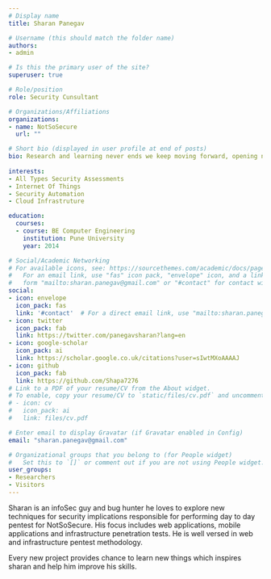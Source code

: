 ```yaml
---
# Display name
title: Sharan Panegav

# Username (this should match the folder name)
authors:
- admin

# Is this the primary user of the site?
superuser: true

# Role/position
role: Security Cunsultant

# Organizations/Affiliations
organizations:
- name: NotSoSecure
  url: ""

# Short bio (displayed in user profile at end of posts)
bio: Research and learning never ends we keep moving forward, opening new doors, and doing new things, because we're curious and curiosity keeps leading us down new paths.
  
interests:
- All Types Security Assessments 
- Internet Of Things 
- Security Automation
- Cloud Infrastruture

education:
  courses:
  - course: BE Computer Engineering
    institution: Pune University
    year: 2014

# Social/Academic Networking
# For available icons, see: https://sourcethemes.com/academic/docs/page-builder/#icons
#   For an email link, use "fas" icon pack, "envelope" icon, and a link in the
#   form "mailto:sharan.panegav@gmail.com" or "#contact" for contact widget.
social:
- icon: envelope
  icon_pack: fas
  link: '#contact'  # For a direct email link, use "mailto:sharan.panegav@gmail.com".
- icon: twitter
  icon_pack: fab
  link: https://twitter.com/panegavsharan?lang=en
- icon: google-scholar
  icon_pack: ai
  link: https://scholar.google.co.uk/citations?user=sIwtMXoAAAAJ
- icon: github
  icon_pack: fab
  link: https://github.com/Shapa7276
# Link to a PDF of your resume/CV from the About widget.
# To enable, copy your resume/CV to `static/files/cv.pdf` and uncomment the lines below.
# - icon: cv
#   icon_pack: ai
#   link: files/cv.pdf

# Enter email to display Gravatar (if Gravatar enabled in Config)
email: "sharan.panegav@gmail.com"

# Organizational groups that you belong to (for People widget)
#   Set this to `[]` or comment out if you are not using People widget.
user_groups:
- Researchers
- Visitors
---
```


Sharan is an infoSec guy and bug hunter he loves to explore new techniques for security implications responsible for performing day to day pentest for NotSoSecure. His focus includes web applications, mobile applications and infrastructure penetration tests. He is well versed in web and infrastructure pentest methodology.

Every new project provides chance to learn new things which inspires sharan and help him improve his skills. 
